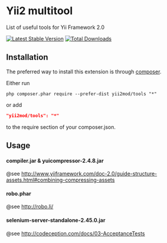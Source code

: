 Yii2 multitool
=============

List of useful tools for Yii Framework 2.0

[![Latest Stable Version](https://poser.pugx.org/yii2mod/tools/v/stable)](https://packagist.org/packages/yii2mod/tools) [![Total Downloads](https://poser.pugx.org/yii2mod/tools/downloads)](https://packagist.org/packages/yii2mod/tools)

Installation   
------------

The preferred way to install this extension is through [composer](http://getcomposer.org/download/).

Either run

```
php composer.phar require --prefer-dist yii2mod/tools "*"
```

or add

```json
"yii2mod/tools": "*"
```

to the require section of your composer.json.

Usage
------------
#### compiler.jar & yuicompressor-2.4.8.jar
@see http://www.yiiframework.com/doc-2.0/guide-structure-assets.html#combining-compressing-assets
#### robo.phar
@see http://robo.li/

#### selenium-server-standalone-2.45.0.jar
@see http://codeception.com/docs/03-AcceptanceTests
